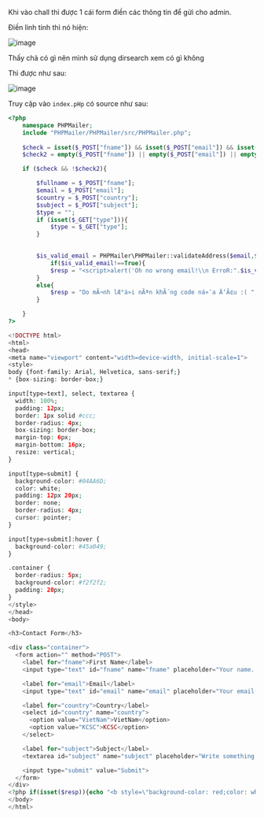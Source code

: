 Khi vào chall thì được 1 cái form điền các thông tin để gửi cho admin.

Điền linh tinh thì nó hiện:

![image](https://user-images.githubusercontent.com/96786536/159389504-7940a77a-ad27-4e4f-bc9b-213f562b62bf.png)

Thấy chả có gì nên mình sử dụng dirsearch xem có gì không

Thì được như sau:

![image](https://user-images.githubusercontent.com/96786536/159389692-cd749957-b4f5-471c-8abc-759bd94f0cc0.png)

Truy cập vào `index.pHp` có source như sau:

```php
<?php
	namespace PHPMailer;
	include "PHPMailer/PHPMailer/src/PHPMailer.php";
	
	$check = isset($_POST["fname"]) && isset($_POST["email"]) && isset($_POST["country"]) && isset($_POST["subject"]);
	$check2 = empty($_POST["fname"]) || empty($_POST["email"]) || empty($_POST["country"]) || empty($_POST["subject"]);

	if ($check && !$check2){

		$fullname = $_POST["fname"];
		$email = $_POST["email"];
		$country = $_POST["country"];
		$subject = $_POST["subject"];
		$type = "";
		if (isset($_GET["type"])){
			$type = $_GET["type"];
		}

		
		$is_valid_email = PHPMailer\PHPMailer::validateAddress($email,$type);
			if($is_valid_email!==True){
			$resp = "<script>alert('Oh no wrong email!\\n ErroR:".$is_valid_email."');</script>";
		}
		else{
			$resp = "Do mÃ¬nh lÆ°á»i nÃªn khÃ´ng code ná»¯a Ä‘Ã¢u :( ";
		}

	}
?>

<!DOCTYPE html>
<html>
<head>
<meta name="viewport" content="width=device-width, initial-scale=1">
<style>
body {font-family: Arial, Helvetica, sans-serif;}
* {box-sizing: border-box;}

input[type=text], select, textarea {
  width: 100%;
  padding: 12px;
  border: 1px solid #ccc;
  border-radius: 4px;
  box-sizing: border-box;
  margin-top: 6px;
  margin-bottom: 16px;
  resize: vertical;
}

input[type=submit] {
  background-color: #04AA6D;
  color: white;
  padding: 12px 20px;
  border: none;
  border-radius: 4px;
  cursor: pointer;
}

input[type=submit]:hover {
  background-color: #45a049;
}

.container {
  border-radius: 5px;
  background-color: #f2f2f2;
  padding: 20px;
}
</style>
</head>
<body>

<h3>Contact Form</h3>

<div class="container">
  <form action="" method="POST">
    <label for="fname">First Name</label>
    <input type="text" id="fname" name="fname" placeholder="Your name.." required="">

    <label for="email">Email</label>
    <input type="text" id="email" name="email" placeholder="Your email.." required="">

    <label for="country">Country</label>
    <select id="country" name="country">
      <option value="VietNam">VietNam</option>
      <option value="KCSC">KCSC</option>
    </select>

    <label for="subject">Subject</label>
    <textarea id="subject" name="subject" placeholder="Write something.." style="height:200px" required=""></textarea>

    <input type="submit" value="Submit">
  </form>
</div>
<?php if(isset($resp)){echo "<b style=\"background-color: red;color: white;\">$resp</b>";}?>
</body>
</html>
```
